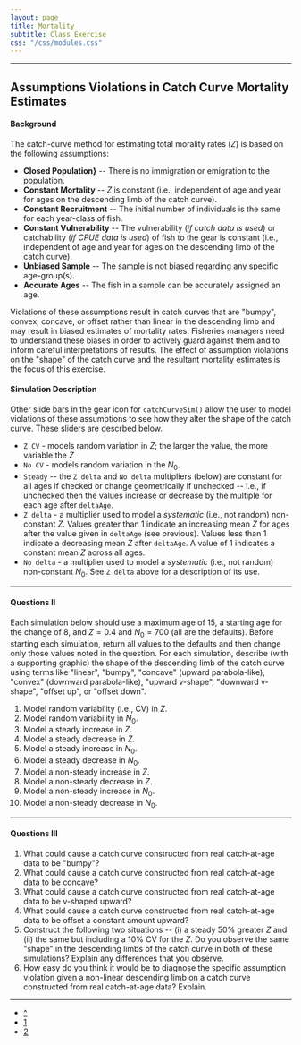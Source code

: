 ```yaml
---
layout: page
title: Mortality
subtitle: Class Exercise
css: "/css/modules.css"
---
```


----

## Assumptions Violations in Catch Curve Mortality Estimates

#### Background

The catch-curve method for estimating total morality rates ($Z$) is based on the following assumptions:

* **Closed Population}** -- There is no immigration or emigration to the population.
* **Constant Mortality** -- $Z$ is constant (i.e., independent of age and year for ages on the descending limb of the catch curve).
* **Constant Recruitment** -- The initial number of individuals is the same for each year-class of fish.
* **Constant Vulnerability** -- The vulnerability (*if catch data is used*) or catchability (*if CPUE data is used*) of fish to the gear is constant (i.e., independent of age and year for ages on the descending limb of the catch curve).
* **Unbiased Sample** -- The sample is not biased regarding any specific age-group(s).
* **Accurate Ages** -- The fish in a sample can be accurately assigned an age.

Violations of these assumptions result in catch curves that are "bumpy", convex, concave, or offset rather than linear in the descending limb and may result in biased estimates of mortality rates.  Fisheries managers need to understand these biases in order to actively guard against them and to inform careful interpretations of results.  The effect of assumption violations on the "shape" of the catch curve and the resultant mortality estimates is the focus of this exercise.
  
#### Simulation Description

Other slide bars in the gear icon for `catchCurveSim()` allow the user to model violations of these assumptions to see how they alter the shape of the catch curve.  These sliders are descrbed below.

* `Z CV` - models random variation in $Z$; the larger the value, the more variable the $Z$
* `No CV` - models random variation in the $N_{0}$.
* `Steady` -- the `Z delta` and `No delta` multipliers (below) are constant for all ages if checked or change geometrically if unchecked -- i.e., if unchecked then the values increase or decrease by the multiple for each age after `deltaAge`.
* `Z delta` - a multiplier used to model a *systematic* (i.e., not random) non-constant $Z$.  Values greater than 1 indicate an increasing mean $Z$ for ages after the value given in `deltaAge` (see previous).  Values less than 1 indicate a decreasing mean $Z$ after `deltaAge`.  A value of 1 indicates a constant mean $Z$ across all ages.
* `No delta` - a multiplier used to model a *systematic* (i.e., not random) non-constant $N_{0}$.  See `Z delta` above for a description of its use.

----

#### Questions II

Each simulation below should use a maximum age of 15, a starting age for the change of 8, and $Z=0.4$ and $N_{0}=700$ (all are the defaults).  Before starting each simulation, return all values to the defaults and then change only those values noted in the question.  For each simulation, describe (with a supporting graphic) the shape of the descending limb of the catch curve using terms like "linear", "bumpy", "concave" (upward parabola-like), "convex" (downward parabola-like), "upward v-shape", "downward v-shape", "offset up", or "offset down". 

1. Model random variability (i.e., CV) in $Z$.
1. Model random variability in $N_{0}$.
1. Model a steady increase in $Z$.
1. Model a steady decrease in $Z$.
1. Model a steady increase in $N_{0}$.
1. Model a steady decrease in $N_{0}$.
1. Model a non-steady increase in $Z$.
1. Model a non-steady decrease in $Z$.
1. Model a non-steady increase in $N_{0}$.
1. Model a non-steady decrease in $N_{0}$.


----

#### Questions III

1. What could cause a catch curve constructed from real catch-at-age data to be "bumpy"?
1. What could cause a catch curve constructed from real catch-at-age data to be concave?
1. What could cause a catch curve constructed from real catch-at-age data to be v-shaped upward?
1. What could cause a catch curve constructed from real catch-at-age data to be offset a constant amount upward?
1. Construct the following two situations -- (i) a steady 50% greater $Z$ and (ii) the same but including a 10% CV for the $Z$.  Do you observe the same "shape" in the descending limbs of the catch curve in both of these simulations?  Explain any differences that you observe.
1. How easy do you think it would be to diagnose the specific assumption violation given a non-linear descending limb on a catch curve constructed from real catch-at-age data?  Explain.


----

<div class="text-center">
<ul class="pagination pagination-lg">
  <li><a href="../../index.html">^</a></li>
  <li><a href="CE1.html">1</a></li>
  <li class="active"><a href="#">2</a></li>
</ul>

